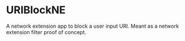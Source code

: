 # URIBlockNE
A network extension app to block a user input URI. Meant as a network extension filter proof of concept.
